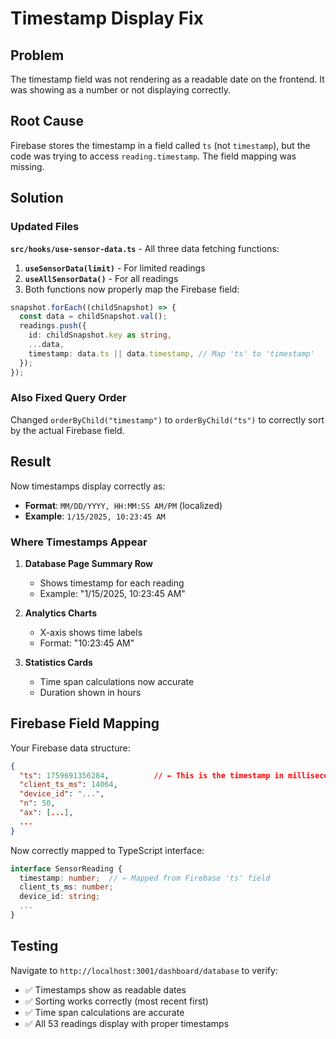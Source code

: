 # Timestamp Display Fix

## Problem
The timestamp field was not rendering as a readable date on the frontend. It was showing as a number or not displaying correctly.

## Root Cause
Firebase stores the timestamp in a field called `ts` (not `timestamp`), but the code was trying to access `reading.timestamp`. The field mapping was missing.

## Solution

### Updated Files

**`src/hooks/use-sensor-data.ts`** - All three data fetching functions:

1. **`useSensorData(limit)`** - For limited readings
2. **`useAllSensorData()`** - For all readings
3. Both functions now properly map the Firebase field:

```typescript
snapshot.forEach((childSnapshot) => {
  const data = childSnapshot.val();
  readings.push({
    id: childSnapshot.key as string,
    ...data,
    timestamp: data.ts || data.timestamp, // Map 'ts' to 'timestamp'
  });
});
```

### Also Fixed Query Order
Changed `orderByChild("timestamp")` to `orderByChild("ts")` to correctly sort by the actual Firebase field.

## Result

Now timestamps display correctly as:
- **Format**: `MM/DD/YYYY, HH:MM:SS AM/PM` (localized)
- **Example**: `1/15/2025, 10:23:45 AM`

### Where Timestamps Appear

1. **Database Page Summary Row**
   - Shows timestamp for each reading
   - Example: "1/15/2025, 10:23:45 AM"

2. **Analytics Charts**
   - X-axis shows time labels
   - Format: "10:23:45 AM"

3. **Statistics Cards**
   - Time span calculations now accurate
   - Duration shown in hours

## Firebase Field Mapping

Your Firebase data structure:
```json
{
  "ts": 1759691356284,          // ← This is the timestamp in milliseconds
  "client_ts_ms": 14064,
  "device_id": "...",
  "n": 50,
  "ax": [...],
  ...
}
```

Now correctly mapped to TypeScript interface:
```typescript
interface SensorReading {
  timestamp: number;  // ← Mapped from Firebase 'ts' field
  client_ts_ms: number;
  device_id: string;
  ...
}
```

## Testing
Navigate to `http://localhost:3001/dashboard/database` to verify:
- ✅ Timestamps show as readable dates
- ✅ Sorting works correctly (most recent first)
- ✅ Time span calculations are accurate
- ✅ All 53 readings display with proper timestamps
